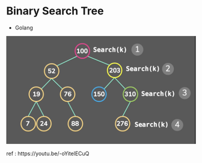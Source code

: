 # Binary Search Tree

- Golang

<p align="center">
<img src="../../assets/binary-search-tree.png">
</p>

<p>
ref : https://youtu.be/-oYitelECuQ
</p>
